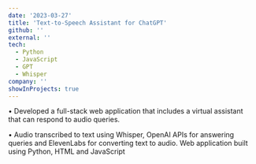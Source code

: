 ```yaml
---
date: '2023-03-27'
title: 'Text-to-Speech Assistant for ChatGPT'
github: ''
external: ''
tech:
  - Python
  - JavaScript
  - GPT
  - Whisper
company: ''
showInProjects: true
---
```


• Developed a full-stack web application that includes a virtual assistant that can respond to audio queries.

• Audio transcribed to text using Whisper, OpenAI APIs for answering queries and ElevenLabs for converting text to
audio. Web application built using Python, HTML and JavaScript
